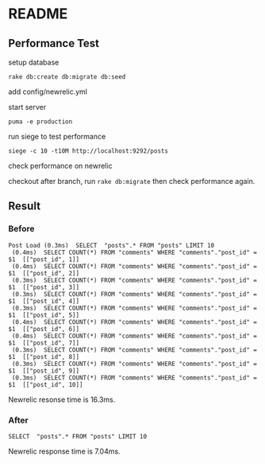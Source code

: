 # README

## Performance Test

setup database

```
rake db:create db:migrate db:seed
```

add config/newrelic.yml

start server

```
puma -e production
```

run siege to test performance

```
siege -c 10 -t10M http://localhost:9292/posts
```

check performance on newrelic

checkout after branch, run `rake db:migrate` then check performance again.

## Result

### Before

```
Post Load (0.3ms)  SELECT  "posts".* FROM "posts" LIMIT 10
 (0.4ms)  SELECT COUNT(*) FROM "comments" WHERE "comments"."post_id" = $1  [["post_id", 1]]
 (0.4ms)  SELECT COUNT(*) FROM "comments" WHERE "comments"."post_id" = $1  [["post_id", 2]]
 (0.3ms)  SELECT COUNT(*) FROM "comments" WHERE "comments"."post_id" = $1  [["post_id", 3]]
 (0.3ms)  SELECT COUNT(*) FROM "comments" WHERE "comments"."post_id" = $1  [["post_id", 4]]
 (0.3ms)  SELECT COUNT(*) FROM "comments" WHERE "comments"."post_id" = $1  [["post_id", 5]]
 (0.4ms)  SELECT COUNT(*) FROM "comments" WHERE "comments"."post_id" = $1  [["post_id", 6]]
 (0.4ms)  SELECT COUNT(*) FROM "comments" WHERE "comments"."post_id" = $1  [["post_id", 7]]
 (0.3ms)  SELECT COUNT(*) FROM "comments" WHERE "comments"."post_id" = $1  [["post_id", 8]]
 (0.3ms)  SELECT COUNT(*) FROM "comments" WHERE "comments"."post_id" = $1  [["post_id", 9]]
 (0.3ms)  SELECT COUNT(*) FROM "comments" WHERE "comments"."post_id" = $1  [["post_id", 10]]
```

Newrelic resonse time is 16.3ms.

### After

```
SELECT  "posts".* FROM "posts" LIMIT 10
```

Newrelic response time is 7.04ms.
